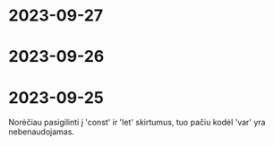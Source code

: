 # 2023-09-27 

# 2023-09-26

# 2023-09-25
Norėčiau pasigilinti į 'const' ir 'let' skirtumus, tuo pačiu kodėl 'var' yra nebenaudojamas.
